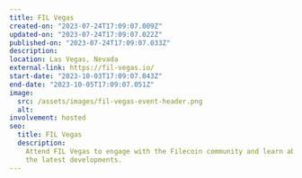 ```yaml
---
title: FIL Vegas
created-on: "2023-07-24T17:09:07.009Z"
updated-on: "2023-07-24T17:09:07.022Z"
published-on: "2023-07-24T17:09:07.033Z"
description:
location: Las Vegas, Nevada
external-link: https://fil-vegas.io/
start-date: "2023-10-03T17:09:07.043Z"
end-date: "2023-10-05T17:09:07.051Z"
image:
  src: /assets/images/fil-vegas-event-header.png
  alt:
involvement: hosted
seo:
  title: FIL Vegas
  description:
    Attend FIL Vegas to engage with the Filecoin community and learn about
    the latest developments.
---
```

